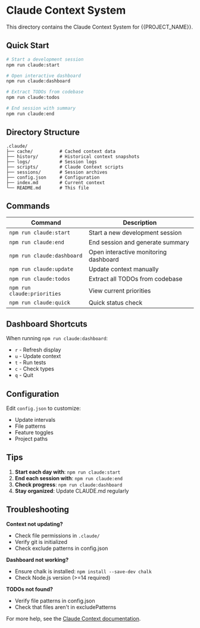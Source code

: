 # Claude Context System

This directory contains the Claude Context System for {{PROJECT_NAME}}.

## Quick Start

```bash
# Start a development session
npm run claude:start

# Open interactive dashboard
npm run claude:dashboard

# Extract TODOs from codebase
npm run claude:todos

# End session with summary
npm run claude:end
```

## Directory Structure

```
.claude/
├── cache/          # Cached context data
├── history/        # Historical context snapshots
├── logs/           # Session logs
├── scripts/        # Claude Context scripts
├── sessions/       # Session archives
├── config.json     # Configuration
├── index.md        # Current context
└── README.md       # This file
```

## Commands

| Command | Description |
|---------|-------------|
| `npm run claude:start` | Start a new development session |
| `npm run claude:end` | End session and generate summary |
| `npm run claude:dashboard` | Open interactive monitoring dashboard |
| `npm run claude:update` | Update context manually |
| `npm run claude:todos` | Extract all TODOs from codebase |
| `npm run claude:priorities` | View current priorities |
| `npm run claude:quick` | Quick status check |

## Dashboard Shortcuts

When running `npm run claude:dashboard`:

- `r` - Refresh display
- `u` - Update context
- `t` - Run tests
- `c` - Check types
- `q` - Quit

## Configuration

Edit `config.json` to customize:
- Update intervals
- File patterns
- Feature toggles
- Project paths

## Tips

1. **Start each day with**: `npm run claude:start`
2. **End each session with**: `npm run claude:end`
3. **Check progress**: `npm run claude:dashboard`
4. **Stay organized**: Update CLAUDE.md regularly

## Troubleshooting

**Context not updating?**
- Check file permissions in `.claude/`
- Verify git is initialized
- Check exclude patterns in config.json

**Dashboard not working?**
- Ensure chalk is installed: `npm install --save-dev chalk`
- Check Node.js version (>=14 required)

**TODOs not found?**
- Verify file patterns in config.json
- Check that files aren't in excludePatterns

For more help, see the [Claude Context documentation](https://github.com/yourusername/create-claude-context).